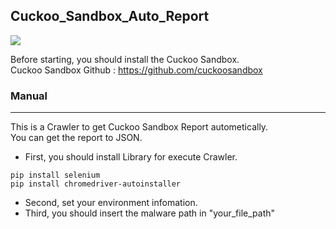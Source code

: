 ## Cuckoo_Sandbox_Auto_Report
![](https://user-images.githubusercontent.com/50067697/178905264-0e466a9a-be32-4698-a6c7-94eb55119a05.gif)

Before starting, you should install the Cuckoo Sandbox.   
Cuckoo Sandbox Github : <https://github.com/cuckoosandbox>   
### Manual
- - -
This is a Crawler to get Cuckoo Sandbox Report autometically.   
You can get the report to JSON.   

* First, you should install Library for execute Crawler.
```
pip install selenium
pip install chromedriver-autoinstaller
``` 
* Second, set your environment infomation.
* Third, you should insert the malware path in "your_file_path"
